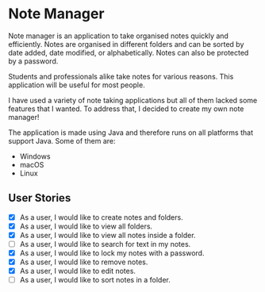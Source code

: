 # Note Manager

Note manager is an application to take organised notes quickly and efficiently. Notes are organised in different folders and can be sorted by date added, date modified, or alphabetically. Notes can also be protected by a password.

Students and professionals alike take notes for various reasons. This application will be useful for most people.

I have used a variety of note taking applications but all of them lacked some features that I wanted. To address that, I decided to create my own note manager! 

The application is made using Java and therefore runs on all platforms that support Java. Some of them are:

- Windows
- macOS
- Linux

## User Stories

- [x] As a user, I would like to create notes and folders.
- [x] As a user, I would like to view all folders.
- [x] As a user, I would like to view all notes inside a folder.
- [ ] As a user, I would like to search for text in my notes.
- [x] As a user, I would like to lock my notes with a password.
- [x] As a user, I would like to remove notes.
- [x] As a user, I would like to edit notes.
- [ ] As a user, I would like to sort notes in a folder.
